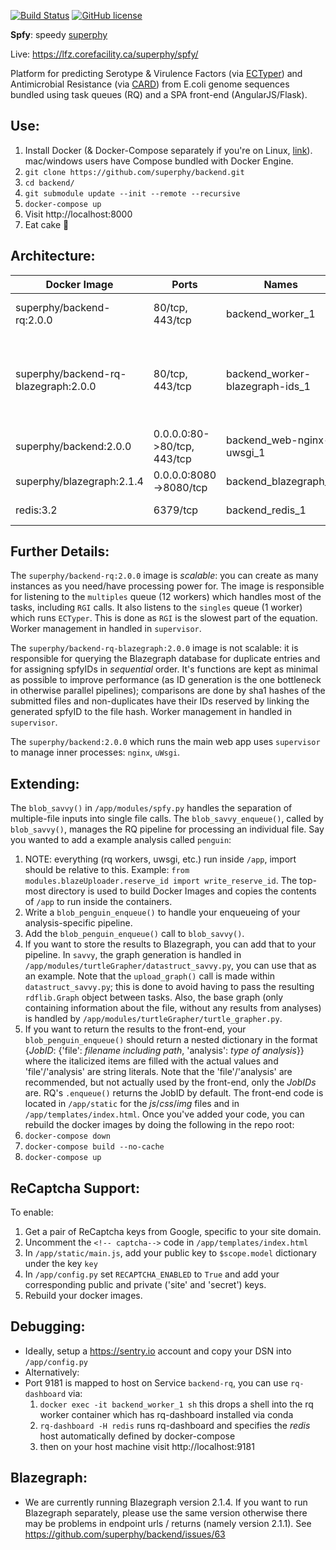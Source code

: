 [![Build Status](https://travis-ci.org/superphy/backend.svg?branch=master)](https://travis-ci.org/superphy/backend)
[![GitHub license](https://img.shields.io/badge/license-Apache%202-blue.svg)](https://raw.githubusercontent.com/superphy/backend/master/LICENSE)

**Spfy**: speedy [superphy](https://github.com/superphy/semantic)

Live: https://lfz.corefacility.ca/superphy/spfy/

Platform for predicting Serotype & Virulence Factors (via [ECTyper](https://github.com/phac-nml/ecoli_serotyping)) and Antimicrobial Resistance (via [CARD](https://card.mcmaster.ca/analyze/rgi)) from E.coli genome sequences bundled using task queues (RQ) and a SPA front-end (AngularJS/Flask).

## Use:
1. Install Docker (& Docker-Compose separately if you're on Linux, [link](https://docs.docker.com/compose/install/)). mac/windows users have Compose bundled with Docker Engine.
2. `git clone https://github.com/superphy/backend.git`
3. `cd backend/`
4. `git submodule update --init --remote --recursive`
5. `docker-compose up`
6. Visit http://localhost:8000
7. Eat cake :cake:

## Architecture:
Docker Image | Ports | Names | *Description*
--- | --- | --- | ---
superphy/backend-rq:2.0.0 | 80/tcp, 443/tcp | backend_worker_1 | the main redis queue workers
superphy/backend-rq-blazegraph:2.0.0 | 80/tcp, 443/tcp | backend_worker-blazegraph-ids_1 | this handles spfyID generation for the blazegraph database
superphy/backend:2.0.0 | 0.0.0.0:80->80/tcp, 443/tcp | backend_web-nginx-uwsgi_1 | the actual web app interface
superphy/blazegraph:2.1.4 | 0.0.0.0:8080->8080/tcp | backend_blazegraph_1 | Blazegraph Database
redis:3.2 | 6379/tcp | backend_redis_1 | Redis Database

## Further Details:
The `superphy/backend-rq:2.0.0` image is *scalable*: you can create as many instances as you need/have processing power for. The image is responsible for listening to the `multiples` queue (12 workers) which handles most of the tasks, including `RGI` calls. It also listens to the `singles` queue (1 worker) which runs `ECTyper`. This is done as `RGI` is the slowest part of the equation. Worker management in handled in `supervisor`.

The `superphy/backend-rq-blazegraph:2.0.0` image is not scalable: it is responsible for querying the Blazegraph database for duplicate entries and for assigning spfyIDs in *sequential* order. It's functions are kept as minimal as possible to improve performance (as ID generation is the one bottleneck in otherwise parallel pipelines); comparisons are done by sha1 hashes of the submitted files and non-duplicates have their IDs reserved by linking the generated spfyID to the file hash. Worker management in handled in `supervisor`.

The `superphy/backend:2.0.0` which runs the main web app uses `supervisor` to manage inner processes: `nginx`, `uWsgi`.

## Extending:
The `blob_savvy()` in `/app/modules/spfy.py` handles the separation of multiple-file inputs into single file calls.
The `blob_savvy_enqueue()`, called by `blob_savvy()`, manages the RQ pipeline for processing an individual file.
Say you wanted to add a example analysis called `penguin`:
  1. NOTE: everything (rq workers, uwsgi, etc.) run inside `/app`, import should be relative to this. Example: `from modules.blazeUploader.reserve_id import write_reserve_id`. The top-most directory is used to build Docker Images and copies the contents of `/app` to run inside the containers.
  2. Write a `blob_penguin_enqueue()` to handle your enqueueing of your analysis-specific pipeline.
  3. Add the `blob_penguin_enqueue()` call to `blob_savvy()`.
  4. If you want to store the results to Blazegraph, you can add that to your pipeline. In `savvy`, the graph generation is handled in `/app/modules/turtleGrapher/datastruct_savvy.py`, you can use that as an example. Note that the `upload_graph()` call is made within `datastruct_savvy.py`; this is done to avoid having to pass the resulting `rdflib.Graph` object between tasks. Also, the base graph (only containing information about the file, without any results from analyses) is handled by `/app/modules/turtleGrapher/turtle_grapher.py`.
  5. If you want to return the results to the front-end, your `blob_penguin_enqueue()` should return a nested dictionary in the format {*JobID*: {'file': *filename including path*, 'analysis': *type of analysis*}} where the italicized items are filled with the actual values and 'file'/'analysis' are string literals. Note that the 'file'/'analysis' are recommended, but not actually used by the front-end, only the *JobIDs* are. RQ's `.enqueue()` returns the JobID by default. The front-end code is located in `/app/static` for the *js*/*css*/*img* files and in `/app/templates/index.html`.
Once you've added your code, you can rebuild the docker images by doing the following in the repo root:
  1. `docker-compose down`
  2. `docker-compose build --no-cache`
  3. `docker-compose up`

## ReCaptcha Support:
To enable:
  1. Get a pair of ReCaptcha keys from Google, specific to your site domain.
  2. Uncomment the `<!-- captcha-->` code in `/app/templates/index.html`
  3. In `/app/static/main.js`, add your public key to `$scope.model` dictionary under the key `key`
  4. In `/app/config.py` set `RECAPTCHA_ENABLED` to `True` and add your corresponding public and private ('site' and 'secret') keys.
  5. Rebuild your docker images.

## Debugging:
* Ideally, setup a https://sentry.io account and copy your DSN into `/app/config.py`
* Alternatively:
* Port 9181 is mapped to host on Service `backend-rq`, you can use `rq-dashboard` via:
  1. `docker exec -it backend_worker_1 sh` this drops a shell into the rq worker container which has rq-dashboard installed via conda
  2. `rq-dashboard -H redis` runs rq-dashboard and specifies the *redis* host automatically defined by docker-compose
  3. then on your host machine visit http://localhost:9181

## Blazegraph:
* We are currently running Blazegraph version 2.1.4. If you want to run Blazegraph separately, please use the same version otherwise there may be problems in endpoint urls / returns (namely version 2.1.1). See https://github.com/superphy/backend/issues/63

